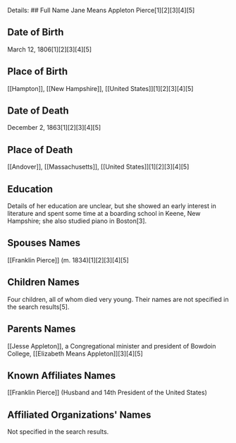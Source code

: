 Details: ## Full Name
Jane Means Appleton Pierce[1][2][3][4][5]

## Date of Birth
March 12, 1806[1][2][3][4][5]

## Place of Birth
[[Hampton]], [[New Hampshire]], [[United States]][1][2][3][4][5]

## Date of Death
December 2, 1863[1][2][3][4][5]

## Place of Death
[[Andover]], [[Massachusetts]], [[United States]][1][2][3][4][5]

## Education
Details of her education are unclear, but she showed an early interest in literature and spent some time at a boarding school in Keene, New Hampshire; she also studied piano in Boston[3].

## Spouses Names
[[Franklin Pierce]] (m. 1834)[1][2][3][4][5]

## Children Names
Four children, all of whom died very young. Their names are not specified in the search results[5].

## Parents Names
[[Jesse Appleton]], a Congregational minister and president of Bowdoin College,
[[Elizabeth Means Appleton]][3][4][5]

## Known Affiliates Names
[[Franklin Pierce]] (Husband and 14th President of the United States)

## Affiliated Organizations' Names
Not specified in the search results.

